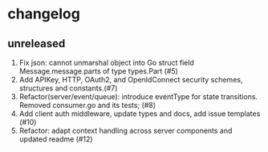 # changelog

## unreleased
1. Fix json: cannot unmarshal object into Go struct field Message.message.parts of type types.Part (#5)
2. Add APIKey, HTTP, OAuth2, and OpenIdConnect security schemes, structures and constants.(#7)
3. Refactor(server/event/queue): introduce eventType for state transitions. Removed consumer.go and its tests; (#8)
4. Add client auth middleware, update types and docs, add issue templates (#10)
5. Refactor: adapt context handling across server components and updated readme (#12)

